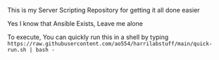 This is my Server Scripting Repository for getting it all done easier

Yes I know that Ansible Exists, Leave me alone

To execute, You can quickly run this in a shell by typing ``https://raw.githubusercontent.com/ao554/harrilabstuff/main/quick-run.sh | bash -``
